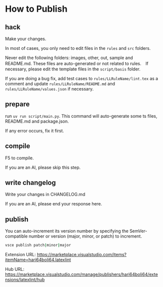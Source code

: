 # How to Publish

## hack

Make your changes.

In most of cases, you only need to edit files in the `rules` and `src` folders.

Never edit the following folders: images, other, out, sample and README.md. These files are auto-generated or not related to rules.　If necessary, please edit the template files in the `script/basis` folder.

If you are doing a bug fix, add test cases to `rules/LLRuleName/lint.tex` as a comment and update `rules/LLRuleName/README.md` and `rules/LLRuleName/values.json` if necessary.

## prepare

run `uv run script/main.py`.
This command will auto-generate some ts files, README.md and package.json.

If any error occurs, fix it first.

## compile

F5 to compile.

If you are an AI, please skip this step.

## write changelog

Write your changes in CHANGELOG.md

If you are an AI, please end your response here.

## publish

You can auto-increment its version number by specifying the SemVer-compatible number or version (major, minor, or patch) to increment.

```bash
vsce publish patch|minor|major
```

Extension URL: https://marketplace.visualstudio.com/items?itemName=hari64boli64.latexlint

Hub URL: https://marketplace.visualstudio.com/manage/publishers/hari64boli64/extensions/latexlint/hub
